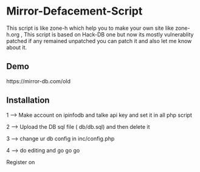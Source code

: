 # Mirror-Defacement-Script

This script is like zone-h which help you to make your own site like zone-h.org , This script is based on Hack-DB one but now its mostly vulnerablity patched if any remained unpatched you can patch it and also let me know about it. 

<h2>Demo</h3>  https://mirror-db.com/old

<h2>Installation</h3> 

1 --> Make account on ipinfodb and talke api key and set it in all php script

2 --> Upload the DB sql file ( db/db.sql) and then delete it 

3 --> change ur db config in inc/config.php 

4 --> do editing and go go go 

Register on 
